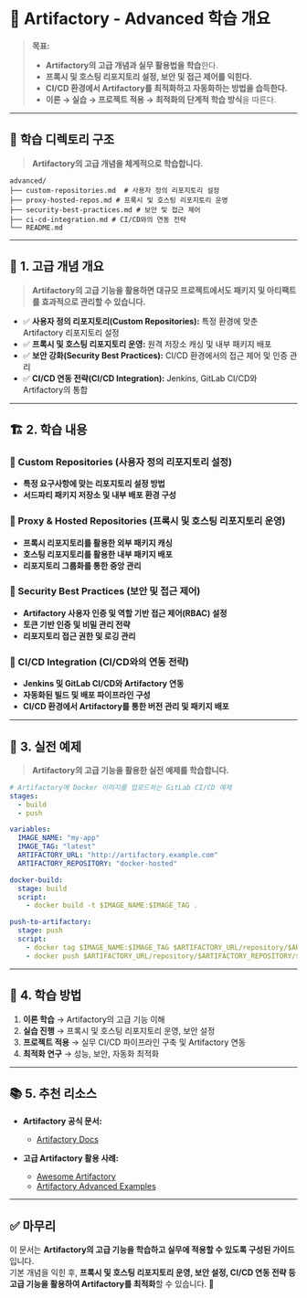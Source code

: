 # 📂 Artifactory - Advanced 학습 개요

> **목표:**  
> - **Artifactory의 고급 개념과 실무 활용법을 학습**한다.  
> - **프록시 및 호스팅 리포지토리 설정, 보안 및 접근 제어를 익힌다.**  
> - **CI/CD 환경에서 Artifactory를 최적화하고 자동화하는 방법을 습득한다.**  
> - **이론 → 실습 → 프로젝트 적용 → 최적화의 단계적 학습 방식**을 따른다.  

---

## 📂 **학습 디렉토리 구조**  
> **Artifactory의 고급 개념을 체계적으로 학습합니다.**  

```
advanced/
├── custom-repositories.md  # 사용자 정의 리포지토리 설정
├── proxy-hosted-repos.md # 프록시 및 호스팅 리포지토리 운영
├── security-best-practices.md # 보안 및 접근 제어
├── ci-cd-integration.md # CI/CD와의 연동 전략
└── README.md
```

---

## 📖 **1. 고급 개념 개요**
> **Artifactory의 고급 기능을 활용하면 대규모 프로젝트에서도 패키지 및 아티팩트를 효과적으로 관리할 수 있습니다.**

- ✅ **사용자 정의 리포지토리(Custom Repositories):** 특정 환경에 맞춘 Artifactory 리포지토리 설정  
- ✅ **프록시 및 호스팅 리포지토리 운영:** 원격 저장소 캐싱 및 내부 패키지 배포  
- ✅ **보안 강화(Security Best Practices):** CI/CD 환경에서의 접근 제어 및 인증 관리  
- ✅ **CI/CD 연동 전략(CI/CD Integration):** Jenkins, GitLab CI/CD와 Artifactory의 통합  

---

## 🏗 **2. 학습 내용**
### 📌 Custom Repositories (사용자 정의 리포지토리 설정)
- **특정 요구사항에 맞는 리포지토리 설정 방법**
- **서드파티 패키지 저장소 및 내부 배포 환경 구성**

### 📌 Proxy & Hosted Repositories (프록시 및 호스팅 리포지토리 운영)
- **프록시 리포지토리를 활용한 외부 패키지 캐싱**
- **호스팅 리포지토리를 활용한 내부 패키지 배포**
- **리포지토리 그룹화를 통한 중앙 관리**

### 📌 Security Best Practices (보안 및 접근 제어)
- **Artifactory 사용자 인증 및 역할 기반 접근 제어(RBAC) 설정**
- **토큰 기반 인증 및 비밀 관리 전략**
- **리포지토리 접근 권한 및 로깅 관리**

### 📌 CI/CD Integration (CI/CD와의 연동 전략)
- **Jenkins 및 GitLab CI/CD와 Artifactory 연동**
- **자동화된 빌드 및 배포 파이프라인 구성**
- **CI/CD 환경에서 Artifactory를 통한 버전 관리 및 패키지 배포**

---

## 🚀 **3. 실전 예제**
> **Artifactory의 고급 기능을 활용한 실전 예제를 학습합니다.**

```yaml
# Artifactory에 Docker 이미지를 업로드하는 GitLab CI/CD 예제
stages:
  - build
  - push

variables:
  IMAGE_NAME: "my-app"
  IMAGE_TAG: "latest"
  ARTIFACTORY_URL: "http://artifactory.example.com"
  ARTIFACTORY_REPOSITORY: "docker-hosted"

docker-build:
  stage: build
  script:
    - docker build -t $IMAGE_NAME:$IMAGE_TAG .

push-to-artifactory:
  stage: push
  script:
    - docker tag $IMAGE_NAME:$IMAGE_TAG $ARTIFACTORY_URL/repository/$ARTIFACTORY_REPOSITORY/$IMAGE_NAME:$IMAGE_TAG
    - docker push $ARTIFACTORY_URL/repository/$ARTIFACTORY_REPOSITORY/$IMAGE_NAME:$IMAGE_TAG
```

---

## 🎯 **4. 학습 방법**
1. **이론 학습** → Artifactory의 고급 기능 이해  
2. **실습 진행** → 프록시 및 호스팅 리포지토리 운영, 보안 설정  
3. **프로젝트 적용** → 실무 CI/CD 파이프라인 구축 및 Artifactory 연동  
4. **최적화 연구** → 성능, 보안, 자동화 최적화  

---

## 📚 **5. 추천 리소스**
- **Artifactory 공식 문서:**  
  - [Artifactory Docs](https://www.jfrog.com/confluence/display/JFROG/Artifactory)  

- **고급 Artifactory 활용 사례:**  
  - [Awesome Artifactory](https://github.com/jfrog/awesome-artifactory)  
  - [Artifactory Advanced Examples](https://github.com/jfrog/artifactory-examples)  

---

## ✅ **마무리**
이 문서는 **Artifactory의 고급 기능을 학습하고 실무에 적용할 수 있도록 구성된 가이드**입니다.  
기본 개념을 익힌 후, **프록시 및 호스팅 리포지토리 운영, 보안 설정, CI/CD 연동 전략 등 고급 기능을 활용하여 Artifactory를 최적화**할 수 있습니다. 🚀